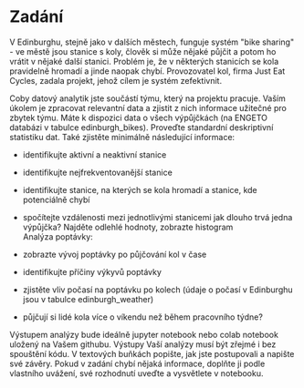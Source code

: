 # Zadání
V Edinburghu, stejně jako v dalších městech, funguje systém "bike sharing" - ve městě jsou stanice s koly, člověk si může nějaké půjčit a potom ho vrátit v nějaké další stanici. Problém je, že v některých stanicích se kola pravidelně hromadí a jinde naopak chybí. Provozovatel kol, firma Just Eat Cycles, zadala projekt, jehož cílem je systém zefektivnit.

Coby datový analytik jste součástí týmu, který na projektu pracuje. Vaším úkolem je zpracovat relevantní data a zjistit z nich informace užitečné pro zbytek týmu. Máte k dispozici data o všech výpůjčkách (na ENGETO databázi v tabulce edinburgh_bikes). Proveďte standardní deskriptivní statistiku dat. Také zjistěte minimálně následující informace:

*   identifikujte aktivní a neaktivní stanice
*   identifikujte nejfrekventovanější stanice
*   identifikujte stanice, na kterých se kola hromadí a stanice, kde potenciálně chybí
*   spočítejte vzdálenosti mezi jednotlivými stanicemi
jak dlouho trvá jedna výpůjčka? Najděte odlehlé hodnoty, zobrazte histogram   
Analýza poptávky:

*   zobrazte vývoj poptávky po půjčování kol v čase
*   identifikujte příčiny výkyvů poptávky
*   zjistěte vliv počasí na poptávku po kolech (údaje o počasí v Edinburghu jsou v tabulce edinburgh_weather)
*   půjčují si lidé kola více o víkendu než během pracovního týdne?

Výstupem analýzy bude ideálně jupyter notebook nebo colab notebook uložený na Vašem githubu. Výstupy Vaší analýzy musí být zřejmé i bez spouštění kódu. V textových buňkách popište, jak jste postupovali a napište své závěry. Pokud v zadání chybí nějaká informace, doplňte ji podle vlastního uvážení, své rozhodnutí uveďte a vysvětlete v notebooku.
